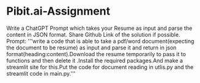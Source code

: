 # Pibit.ai-Assignment
Write a ChatGPT Prompt which takes your Resume as input and parse the content in JSON format. Share Github Link of the solution if possible.
Prompt:
'''write a code that is able to take a pdf/word document(expecting the document to be resume) as input and parse it and return in json format(heading:content).Download the resume temporarily to pass it to functions and then delete it .Install the required packages.And make a streamlit site for this.Put the code for document reading in utlis.py and the streamlit code in main.py.'''
